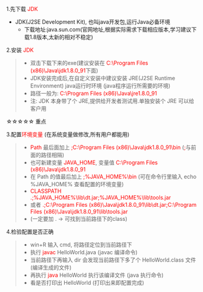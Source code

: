 1.先下载 <font color="red">JDK</font>

- JDK(J2SE Development Kit), 也叫java开发包,运行Java必备环境
  - 下载地址:java.sun.com(官网地址,根据实际需求下载相应版本,学习建议下载1.8版本,太新的相对不稳定)


2.安装 <font color="red">JDK</font>

>* 双击下载下来的exe(建议安装在 <font color="RED">C:\Program Files (x86)\Java\jdk1.8.0_91</font>下面)
>* JDK安装完成后,在自定义安装中建议安装 JRE(J2SE Runtime Environment) java运行时环境 (java程序运行所需要的环境)
>* 路径一般为: <font color="RED">C:\Program Files (x86)\Java\jre1.8.0_91</font>
>* 注: JDK 本身带了个 JRE,提供给开发者测试用.单独安装个 JRE 可以给客户用


☆☆☆☆☆ 重点

3.配置<font color="red">环境变量</font> (在系统变量做修改,所有用户都能用)

>* <font color="red">Path</font> 最后面加上  <font color="RED">;C:\Program Files (x86)\Java\jdk1.8.0_91\bin</font> (<font color="RED">;</font>与前面的路径相隔)
>* 也可新建变量 <font color="RED">JAVA_HOME</font>, 变量值  <font color="RED">C:\Program Files (x86)\Java\jdk1.8.0_91</font>
>* 在 Path 的值最后加上  <font color="RED">;%JAVA_HOME%\bin</font>  (可在命令行里输入 echo %JAVA_HOME% 查看配置的环境变量)
>* <font color="RED">CLASSPATH</font>  <font color="RED">.;%JAVA_HOME%\lib\dt.jar;%JAVA_HOME%\lib\tools.jar</font>
>* 或者  <font color="RED">.;C:\Program Files (x86)\Java\jdk1.8.0_91\lib\dt.jar;C:\Program Files (x86)\Java\jdk1.8.0_91\lib\tools.jar</font>
>* (一定要加 . → 可找到当前路径下的class)


4.检验配置是否正确

>* win+R 输入 cmd, 将路径定位到当前路径下
>* 执行 <font color="RED">javac</font> HelloWorld.java (javac 编译命令)
>* 当前路径下再输入 dir 会发现当前路径下多了个 HelloWorld.class 文件 (编译生成的文件)
>* 再执行 <font color="RED">java</font> HelloWorld 执行该编译文件 (java 执行命令)
>* 看是否打印出 HelloWorld (打印出来即配置完成)
